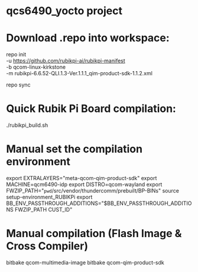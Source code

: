 # qcs6490_yocto project

# Download .repo into workspace:

repo init \
-u https://github.com/rubikpi-ai/rubikpi-manifest \
-b qcom-linux-kirkstone \
-m rubikpi-6.6.52-QLI.1.3-Ver.1.1.1_qim-product-sdk-1.1.2.xml

repo sync


# Quick Rubik Pi Board compilation:

./rubikpi_build.sh

# Manual set the compilation environment
export EXTRALAYERS="meta-qcom-qim-product-sdk"
export MACHINE=qcm6490-idp
export DISTRO=qcom-wayland
export FWZIP_PATH="`pwd`/src/vendor/thundercomm/prebuilt/BP-BINs"
source setup-environment_RUBIKPi
export BB_ENV_PASSTHROUGH_ADDITIONS="$BB_ENV_PASSTHROUGH_ADDITIONS FWZIP_PATH CUST_ID"

# Manual compilation (Flash Image & Cross Compiler)
bitbake qcom-multimedia-image
bitbake qcom-qim-product-sdk